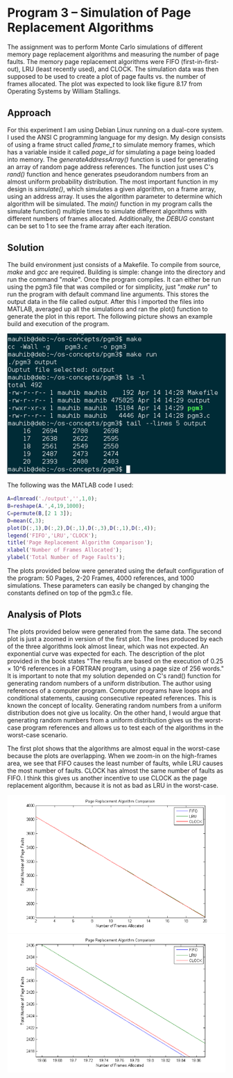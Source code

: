 # Program 3 – Simulation of Page Replacement Algorithms

The assignment was to perform Monte Carlo simulations of different memory page replacement algorithms and measuring the number of page faults. The memory page replacement algorithms were FIFO (first-in-first-out), LRU (least recently used), and CLOCK. The simulation data was then supposed to be used to create a plot of page faults vs. the number of frames allocated. The plot was expected to look like figure 8.17 from Operating Systems by William Stallings.

## Approach
For this experiment I am using Debian Linux running on a dual-core system. I used the ANSI C programming language for my design. My design consists of using a frame struct called _frame\_t_ to simulate memory frames, which has a variable inside it called _page\_id_ for simulating a page being loaded into memory. The _generateAddressArray()_ function is used for generating an array of random page address references. The function just uses C's _rand()_ function and hence generates pseudorandom numbers from an almost uniform probability distribution. The most important function in my design is _simulate()_, which simulates a given algorithm, on a frame array, using an address array. It uses the algorithm parameter to determine which algorithm will be simulated. The _main()_ function in my program calls the simulate function() multiple times to simulate different algorithms with different numbers of frames allocated. Additionally, the _DEBUG_ constant can be set to 1 to see the frame array after each iteration.

## Solution
The build environment just consists of a Makefile. To compile from source, _make_ and _gcc_ are required. Building is simple: change into the directory and run the command &quot;_make_&quot;. Once the program compiles. It can either be run using the pgm3 file that was compiled or for simplicity, just &quot;_make run_&quot; to run the program with default command line arguments. This stores the output data in the file called _output_. After this I imported the files into MATLAB, averaged up all the simulations and ran the plot() function to generate the plot in this report. The following picture shows an example build and execution of the program.

![](Screenshot%20from%202018-04-14%2014-31-42.png)

The following was the MATLAB code I used:

``` matlab
A=dlmread('./output','',1,0);
B=reshape(A.',4,19,1000);
C=permute(B,[2 1 3]);
D=mean(C,3);
plot(D(:,1),D(:,2),D(:,1),D(:,3),D(:,1),D(:,4));
legend('FIFO','LRU','CLOCK');
title('Page Replacement Algorithm Comparison');
xlabel('Number of Frames Allocated');
ylabel('Total Number of Page Faults');
```

The plots provided below were generated using the default configuration of the program: 50 Pages, 2-20 Frames, 4000 references, and 1000 simulations. These parameters can easily be changed by changing the constants defined on top of the pgm3.c file.

## Analysis of Plots
The plots provided below were generated from the same data. The second plot is just a zoomed in version of the first plot. The lines produced by each of the three algorithms look almost linear, which was not expected. An exponential curve was expected for each. The description of the plot provided in the book states &quot;The results are based on the execution of 0.25 × 10^6 references in a FORTRAN program, using a page size of 256 words.&quot; It is important to note that my solution depended on C's rand() function for generating random numbers of a uniform distribution. The author using references of a computer program. Computer programs have loops and conditional statements, causing consecutive repeated references. This is known the concept of locality. Generating random numbers from a uniform distribution does not give us locality. On the other hand, I would argue that generating random numbers from a uniform distribution gives us the worst-case program references and allows us to test each of the algorithms in the worst-case scenario.

The first plot shows that the algorithms are almost equal in the worst-case because the plots are overlapping. When we zoom-in on the high-frames area, we see that FIFO causes the least number of faults, while LRU causes the most number of faults. CLOCK has almost the same number of faults as FIFO. I think this gives us another incentive to use CLOCK as the page replacement algorithm, because it is not as bad as LRU in the worst-case.
 
 ![](Full.png)
 ![](Zoomed.png)
